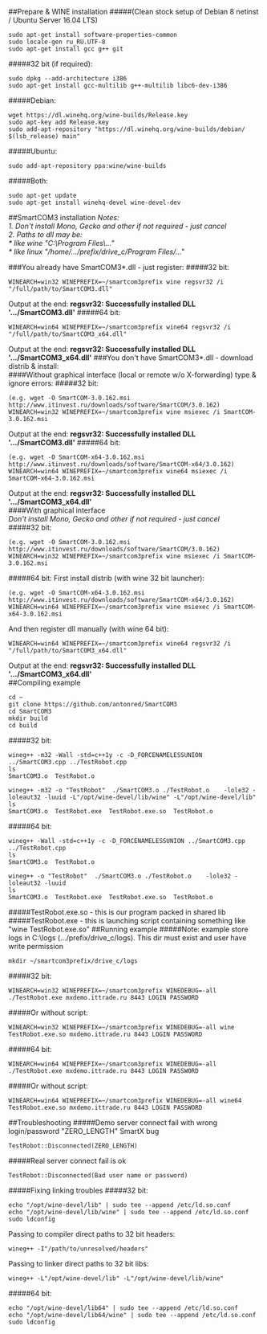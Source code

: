 ##Prepare & WINE installation
#####(Clean stock setup of Debian 8 netinst / Ubuntu Server 16.04 LTS)
```
sudo apt-get install software-properties-common
sudo locale-gen ru_RU.UTF-8
sudo apt-get install gcc g++ git
```
#####32 bit (if required):
```
sudo dpkg --add-architecture i386
sudo apt-get install gcc-multilib g++-multilib libc6-dev-i386
```
#####Debian:
```
wget https://dl.winehq.org/wine-builds/Release.key
sudo apt-key add Release.key
sudo add-apt-repository "https://dl.winehq.org/wine-builds/debian/ $(lsb_release) main"
```
#####Ubuntu:
```
sudo add-apt-repository ppa:wine/wine-builds
```
#####Both:
```
sudo apt-get update
sudo apt-get install winehq-devel wine-devel-dev
```
##SmartCOM3 installation
_Notes:_    
   _1. Don't install Mono, Gecko and other if not required - just cancel_      
   _2. Paths to dll may be:_    
    _* like wine "C:\\Program Files\\..."_       
    _* like linux "/home/.../prefix/drive_c/Program Files/..."_
    
###You already have SmartCOM3*.dll - just register:
#####32 bit:
```
WINEARCH=win32 WINEPREFIX=~/smartcom3prefix wine regsvr32 /i "/full/path/to/SmartCOM3.dll"
```
Output at the end: **regsvr32: Successfully installed DLL '.../SmartCOM3.dll'**
#####64 bit:
```
WINEARCH=win64 WINEPREFIX=~/smartcom3prefix wine64 regsvr32 /i "/full/path/to/SmartCOM3_x64.dll"
```
Output at the end: **regsvr32: Successfully installed DLL '.../SmartCOM3_x64.dll'**
###You don't have SmartCOM3*.dll - download distrib & install:    
####Without graphical interface (local or remote w/o X-forwarding) type & ignore errors:
#####32 bit:
```
(e.g. wget -O SmartCOM-3.0.162.msi http://www.itinvest.ru/downloads/software/SmartCOM/3.0.162)
WINEARCH=win32 WINEPREFIX=~/smartcom3prefix wine msiexec /i SmartCOM-3.0.162.msi
```
Output at the end: **regsvr32: Successfully installed DLL '.../SmartCOM3.dll'**
#####64 bit:
```
(e.g. wget -O SmartCOM-x64-3.0.162.msi http://www.itinvest.ru/downloads/software/SmartCOM-x64/3.0.162)
WINEARCH=win64 WINEPREFIX=~/smartcom3prefix wine64 msiexec /i SmartCOM-x64-3.0.162.msi
```
Output at the end: **regsvr32: Successfully installed DLL '.../SmartCOM3_x64.dll'**     
####With graphical interface     
_Don't install Mono, Gecko and other if not required - just cancel_     
#####32 bit:
```
(e.g. wget -O SmartCOM-3.0.162.msi http://www.itinvest.ru/downloads/software/SmartCOM/3.0.162)
WINEARCH=win32 WINEPREFIX=~/smartcom3prefix wine msiexec /i SmartCOM-3.0.162.msi
```
#####64 bit:
First install distrib (with wine 32 bit launcher):
```
(e.g. wget -O SmartCOM-x64-3.0.162.msi http://www.itinvest.ru/downloads/software/SmartCOM-x64/3.0.162)
WINEARCH=win64 WINEPREFIX=~/smartcom3prefix wine msiexec /i SmartCOM-x64-3.0.162.msi
```
And then register dll manually (with wine 64 bit):
```
WINEARCH=win64 WINEPREFIX=~/smartcom3prefix wine64 regsvr32 /i "/full/path/to/SmartCOM3_x64.dll"
```
Output at the end: **regsvr32: Successfully installed DLL '.../SmartCOM3_x64.dll'**     
##Compiling example
```
cd ~
git clone https://github.com/antonred/SmartCOM3
cd SmartCOM3
mkdir build
cd build
```
#####32 bit:
```
wineg++ -m32 -Wall -std=c++1y -c -D_FORCENAMELESSUNION ../SmartCOM3.cpp ../TestRobot.cpp
ls
SmartCOM3.o  TestRobot.o

wineg++ -m32 -o "TestRobot"  ./SmartCOM3.o ./TestRobot.o    -lole32 -loleaut32 -luuid -L"/opt/wine-devel/lib/wine" -L"/opt/wine-devel/lib"
ls
SmartCOM3.o  TestRobot.exe  TestRobot.exe.so  TestRobot.o
```
#####64 bit:
```
wineg++ -Wall -std=c++1y -c -D_FORCENAMELESSUNION ../SmartCOM3.cpp ../TestRobot.cpp
ls
SmartCOM3.o  TestRobot.o

wineg++ -o "TestRobot"  ./SmartCOM3.o ./TestRobot.o    -lole32 -loleaut32 -luuid
ls
SmartCOM3.o  TestRobot.exe  TestRobot.exe.so  TestRobot.o
```
#####TestRobot.exe.so - this is our program packed in shared lib
#####TestRobot.exe - this is launching script containing something like "wine TestRobot.exe.so"
##Running example
#####Note: example store logs in C:\logs (.../prefix/drive_c/logs). This dir must exist and user have write permission
```
mkdir ~/smartcom3prefix/drive_c/logs
```
#####32 bit:
```
WINEARCH=win32 WINEPREFIX=~/smartcom3prefix WINEDEBUG=-all ./TestRobot.exe mxdemo.ittrade.ru 8443 LOGIN PASSWORD
```
#####Or without script:
```
WINEARCH=win32 WINEPREFIX=~/smartcom3prefix WINEDEBUG=-all wine TestRobot.exe.so mxdemo.ittrade.ru 8443 LOGIN PASSWORD
```

#####64 bit:
```
WINEARCH=win64 WINEPREFIX=~/smartcom3prefix WINEDEBUG=-all ./TestRobot.exe mxdemo.ittrade.ru 8443 LOGIN PASSWORD
```
#####Or without script:
```
WINEARCH=win64 WINEPREFIX=~/smartcom3prefix WINEDEBUG=-all wine64 TestRobot.exe.so mxdemo.ittrade.ru 8443 LOGIN PASSWORD
```

##Troubleshooting
#####Demo server connect fail with wrong login/password "ZERO_LENGTH" SmartX bug
```
TestRobot::Disconnected(ZERO_LENGTH)
```
#####Real server connect fail is ok
```
TestRobot::Disconnected(Bad user name or password)
```
#####Fixing linking troubles
#####32 bit:
```
echo "/opt/wine-devel/lib" | sudo tee --append /etc/ld.so.conf
echo "/opt/wine-devel/lib/wine" | sudo tee --append /etc/ld.so.conf
sudo ldconfig
```
Passing to compiler direct paths to 32 bit headers:
```
wineg++ -I"/path/to/unresolved/headers"
```
Passing to linker direct paths to 32 bit libs:
```
wineg++ -L"/opt/wine-devel/lib" -L"/opt/wine-devel/lib/wine"
```
#####64 bit:
```
echo "/opt/wine-devel/lib64" | sudo tee --append /etc/ld.so.conf
echo "/opt/wine-devel/lib64/wine" | sudo tee --append /etc/ld.so.conf
sudo ldconfig
```
